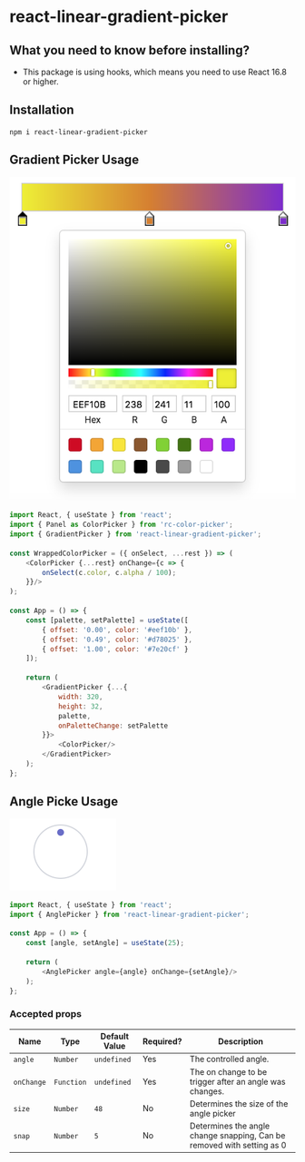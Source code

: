 # react-linear-gradient-picker

## What you need to know before installing?
- This package is using hooks, which means you need to use React 16.8 or higher.

## Installation

```
npm i react-linear-gradient-picker
```

## Gradient Picker Usage
![Preview](/assets/gp.png)<br/>

```js
import React, { useState } from 'react';
import { Panel as ColorPicker } from 'rc-color-picker';
import { GradientPicker } from 'react-linear-gradient-picker';

const WrappedColorPicker = ({ onSelect, ...rest }) => (
	<ColorPicker {...rest} onChange={c => {
		onSelect(c.color, c.alpha / 100);
	}}/>
);

const App = () => {
    const [palette, setPalette] = useState([
        { offset: '0.00', color: '#eef10b' },
        { offset: '0.49', color: '#d78025' },
        { offset: '1.00', color: '#7e20cf' }
    ]);

    return (
        <GradientPicker {...{
            width: 320,
            height: 32,
            palette,
            onPaletteChange: setPalette
        }}>
            <ColorPicker/>
        </GradientPicker>
    );
};
```

## Angle Picke Usage
![Preview](/assets/ap.png)<br/>

```js
import React, { useState } from 'react';
import { AnglePicker } from 'react-linear-gradient-picker';

const App = () => {
    const [angle, setAngle] = useState(25);

    return (
        <AnglePicker angle={angle} onChange={setAngle}/>
    );
};
```

### Accepted props

| Name | Type | Default Value | Required? | Description
|-|-|-|-|-
| `angle` | `Number` | `undefined` | Yes | The controlled angle.
| `onChange` | `Function` | `undefined` | Yes | The on change to be trigger after an angle was changes.
| `size` | `Number` | `48` | No | Determines the size of the angle picker
| `snap` | `Number` | `5` | No | Determines the angle change snapping, Can be removed with setting as 0
